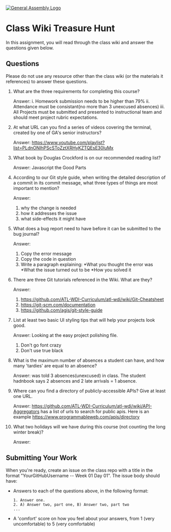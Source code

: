[![General Assembly Logo](https://camo.githubusercontent.com/1a91b05b8f4d44b5bbfb83abac2b0996d8e26c92/687474703a2f2f692e696d6775722e636f6d2f6b6538555354712e706e67)](https://generalassemb.ly/education/web-development-immersive)

# Class Wiki Treasure Hunt

In this assignment, you will read through the class wiki and answer the
questions given below.

## Questions

Please do not use any resource other than the class wiki
(or the materials it references)
to answer these questions.

1.  What are the three requirements for completing this course?
    
    Answer:
    i. Homework submission needs to be higher than 79%
    ii. Attendance must be consistant(no more than 3 unexcused absences)
    iii. All Projects must be submitted and presented to instructional team and should meet project rubric expectations.

2.  At what URL can you find a series of videos covering the terminal, created
    by one of GA's senior instructors?

    Answer: https://www.youtube.com/playlist?list=PLdnONIhPScSToZztXRHyKZTQEsE30luMx


3.  What book by Douglas Crockford is on our recommended reading list?

    Answer: Javascript the Good Parts

4.  According to our Git style guide, when writing the detailed description of
    a commit in its commit message, what three types of things are most
    important to mention?

    Answer: 
    1. why the change is needed
    2. how it addresses the issue
    3. what side-effects it might have

5.  What does a bug report need to have before it can be submitted to the bug
    journal?

    Answer: 
    1. Copy the error message
    2. Copy the code in question
    3. Write a paragraph explaining:
        *What you thought the error was
        *What the issue turned out to be
        *How you solved it

6.  There are three Git tutorials referenced in the Wiki. What are they?

    Answer: 
    1. https://github.com/ATL-WDI-Curriculum/atl-wdi/wiki/Git-Cheatsheet
    2. https://git-scm.com/documentation
    3. https://github.com/agis/git-style-guide

7.  List at least two basic UI styling tips that will help your projects
    look good.

    Answer: Looking at the easy project polishing file.
    1. Don't go font crazy
    2. Don't use true black

8.  What is the maximum number of absences a student can have, and how many
    'tardies' are equal to an absence?

    Answer:
    was told 3 absences(unexcused) in class. The student hadnbook says 2 absences and 2 late arrivals = 1 absence.


9.  Where can you find a directory of publicly-accessible APIs?
    Give at least one URL.

    Answer: https://github.com/ATL-WDI-Curriculum/atl-wdi/wiki/API-Aggregators has a list of urls to search for public apis. Here is an example https://www.programmableweb.com/apis/directory

10. What two holidays will we have during this course (not counting the long
    winter break)?

    Answer:

## Submitting Your Work

When you're ready, create an issue on the class repo with
a title in the format "YourGitHubUsername -- Week 01 Day 01".
The issue body should have:

-   Answers to each of the questions above, in the following format:

    ```text
    1. Answer one.
    2. A) Answer two, part one, B) Answer two, part two
    ...
    ```

-   A 'comfort' score on how you feel about your answers, from 1 (very
    uncomfortable) to 5 (very comfortable)
